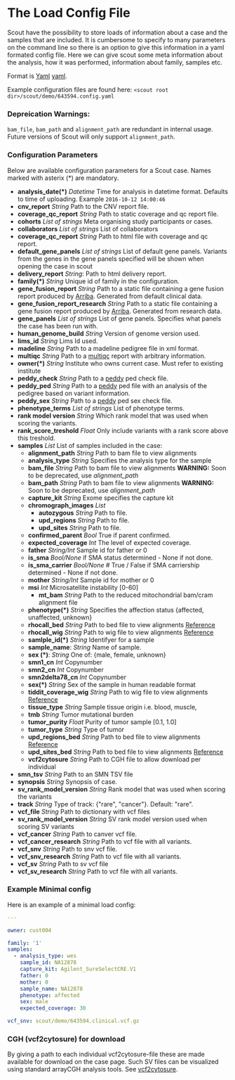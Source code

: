 # The Load Config File


Scout have the possibility to store loads of information about a case and the samples that are included. It is cumbersome to specify to many parameters on the command line so there is an option to give this information in a yaml formated config file.
Here we can give scout some meta information about the analysis, how it was performed, information about family, samples etc.

Format is [Yaml] [yaml].

Example configuration files are found here: `<scout root dir>/scout/demo/643594.config.yaml`

### Depreication Warnings:
`bam_file`, `bam_path` and `alignment_path` are redundant in internal usage. Future versions of Scout will only
support `alignment_path`.


### Configuration Parameters
Below are available configuration parameters for a Scout case. Names marked with asterix (*) are mandatory. 

- **analysis_date(*)** _Datetime_ Time for analysis in datetime format. Defaults to time of uploading. Example `2016-10-12 14:00:46`
- **cnv_report** _String_ Path to the CNV report file.
- **coverage_qc_report** _String_ Path to static coverage and qc report file.
- **cohorts** _List of strings_ Meta organising study participants or cases.
- **collaborators** _List of strings_ List of collaborators
- **coverage_qc_report** _String_ Path to html file with coverage and qc report.
- **default_gene_panels** _List of strings_ List of default gene panels. Variants from the genes in the gene panels specified will be shown when opening the case in scout
- **delivery_report** _String_: Path to html delivery report.
- **family(*)**  _String_ Unique id of family in the configuration.
- **gene_fusion_report** _String_ Path to a static file containing a gene fusion report produced by [Arriba][arriba]. Generated from default clinical data.
- **gene_fusion_report_research** _String_ Path to a static file containing a gene fusion report produced by [Arriba][arriba]. Generated from research data.
- **gene_panels** _List of strings_ List of gene panels. Specifies what panels the case has been run with.
- **human_genome_build** _String_ Version of genome version used.
- **lims_id** _String_ Lims Id used.
- **madeline** _String_ Path to a madeline pedigree file in xml format.
- **multiqc** _String_ Path to a [multiqc][multiqc] report with arbitrary information.
- **owner(*)**  _String_ Institute who owns current case. Must refer to existing institute
- **peddy_check** _String_ Path to a [peddy][peddy] ped check file.
- **peddy_ped** _String_ Path to a [peddy][peddy] ped file with an analysis of the pedigree based on variant information.
- **peddy_sex** _String_ Path to a [peddy][peddy] ped sex check file.
- **phenotype_terms** _List of strings_ List of phenotype terms.
- **rank model version** _String_ Which rank model that was used when scoring the variants.
- **rank_score_treshold** _Float_ Only include variants with a rank score above this treshold.
- **samples** _List_ List of samples included in the case:
	- **alignment_path** _String_ Path to bam file to view alignments
	- **analysis_type** _String_ Specifies the analysis type for the sample
	- **bam_file** _String_ Path to bam file to view alignments **WARNING:** Soon to be deprecated, use *alignment_path*
	- **bam_path** _String_ Path to bam file to view alignments **WARNING:** Soon to be deprecated, use *alignment_path*
	- **capture_kit** _String_ Exome specifies the capture kit
	- **chromograph_images** _List_
		- **autozygous** _String_ Path to file.
		- **upd_regions** _String_ Path to file.
		- **upd_sites** _String_ Path to file.
	- **confirmed_parent** _Bool_ True if parent confirmed.
	- **expected_coverage** _Int_ The level of expected coverage.
	- **father** _String/Int_ Sample id for father or 0
	- **is_sma** _Bool/None_ if SMA status determined - None if not done.
	- **is_sma_carrier**  _Bool/None_  # True / False if SMA carriership determined - None if not done.
	- **mother** _String/Int_ Sample id for mother or 0
	- **msi** _Int_ Microsatellite instability [0-60]
        - **mt_bam** _String_ Path to the reduced mitochondrial bam/cram alignment file
	- **phenotype(*)** _String_ Specifies the affection status {affected, unaffected, unknown}  
	- **rhocall_bed** _String_ Path to bed file to view alignments [Reference][rhocall]
	- **rhocall_wig** _String_ Path to wig file to view alignments [Reference][rhocall]
	- **samlple_id(*)** _String_ Identifyer for a sample 
	- **sample_name**: _String_ Name of sample.
	- **sex (*)**: _String_ One of: {male, female, unknown} 
	- **smn1_cn** _Int_ Copynumber
	- **smn2_cn** _Int_ Copynumber
	- **smn2delta78_cn** _Int_ Copynumber
	- **sex(*)** _String_ Sex of the sample in human readable format
	- **tiddit_coverage_wig** _String_ Path to wig file to view alignments [Reference][tiddit]
	- **tissue_type** _String_ Sample tissue origin i.e. blood, muscle, 
	- **tmb** _String_ Tumor mutational burden
	- **tumor_purity** _Float_ Purity of tumor sample [0.1, 1.0]
	- **tumor_type** _String_ Type of tumor
	- **upd_regions_bed** _String_ Path to bed file to view alignments [Reference][upd]
	- **upd_sites_bed** _String_ Path to bed file to view alignments [Reference][upd]
	- **vcf2cytosure** _String_ Path to CGH file to allow download per individual
- **smn_tsv** _String_ Path to an SMN TSV file
- **synopsis** _String_ Synopsis of case.
- **sv_rank_model_version** _String_ Rank model that was used when scoring the variants
- **track** _String_ Type of track: {"rare", "cancer"}. Default: "rare".
- **vcf_file** _String_ Path to dictionary with vcf files
- **sv_rank_model_version** _String_ SV rank model version used when scoring SV variants
- **vcf_cancer** _String_ Path to canver vcf file.
- **vcf_cancer_research** _String_ Path to vcf file with all variants.
- **vcf_snv** _String_ Path to snv vcf file.
- **vcf_snv_research** _String_ Path to vcf file with all variants.
- **vcf_sv** _String_ Path to sv vcf file
- **vcf_sv_research** _String_ Path to vcf file with all variants.



### Example Minimal config

Here is an example of a minimal load config:

```yaml
---

owner: cust004

family: '1'
samples:
  - analysis_type: wes
    sample_id: NA12878
    capture_kit: Agilent_SureSelectCRE.V1
    father: 0
    mother: 0
    sample_name: NA12878
    phenotype: affected
    sex: male
    expected_coverage: 30

vcf_snv: scout/demo/643594.clinical.vcf.gz
```

### CGH (vcf2cytosure) for download
By giving a path to each individual vcf2cytosure-file these are made available
for download on the case page. Such SV files can be visualized using standard arrayCGH
analysis tools. See [vcf2cytosure](https://github.com/NBISweden/vcf2cytosure/blob/master/README.md).

[arriba]: https://arriba.readthedocs.io/en/latest/
[multiqc]: https://github.com/ewels/multiqc
[peddy]: https://github.com/brentp/peddy
[rhocall]: https://github.com/dnil/rhocall
[tiddit]: https://github.com/SciLifeLab/TIDDIT
[upd]: https://github.com/bjhall/upd
[yaml]: https://yaml.org
